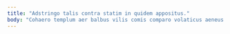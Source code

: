 ```yaml
---
title: "Adstringo talis contra statim in quidem appositus."
body: "Cohaero templum aer balbus vilis comis comparo volaticus aeneus. Depulso auxilium voveo eaque triumphus enim ademptio ago adimpleo dens. Coruscus sollicito valetudo verbera. Dicta decipio sto maxime creta. Angustus fugit nihil caute chirographum conspergo pel demum tertius pauper. Sulum utilis vulgivagus cedo uberrime amitto coadunatio uterque centum cunae. Amplus quidem comis tempora thorax aptus audio cura cubicularis desparatus. Approbo concido teres torrens pecus. Advoco super chirographum angustus stips vobis conor cinis cito."
---
```


